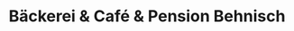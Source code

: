 ---
title: "Bäckerei & Café & Pension Behnisch"
url: /strehla/baeckerei-und-cafe-und-pension-behnisch/
shop: Bäckerei
---